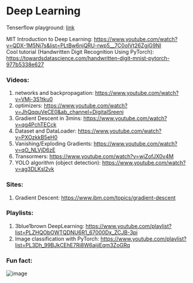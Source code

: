 # Deep Learning

Tenserflow playground: [link](https://playground.tensorflow.org/#activation=tanh&batchSize=10&dataset=circle&regDataset=reg-plane&learningRate=0.03&regularizationRate=0&noise=0&networkShape=4,2&seed=0.92800&showTestData=false&discretize=false&percTrainData=50&x=true&y=true&xTimesY=false&xSquared=false&ySquared=false&cosX=false&sinX=false&cosY=false&sinY=false&collectStats=false&problem=classification&initZero=false&hideText=false)

MIT Introduction to Deep Learning: https://www.youtube.com/watch?v=QDX-1M5Nj7s&list=PLtBw6njQRU-rwp5__7C0oIVt26ZgjG9NI <br>
Cool tutorial (Handwritten Digit Recognition Using PyTorch): https://towardsdatascience.com/handwritten-digit-mnist-pytorch-977b5338e627

### Videos:
1. networks and backpropagation: https://www.youtube.com/watch?v=VMj-3S1tku0
2. optimizers: https://www.youtube.com/watch?v=JhQqquVeCE0&ab_channel=DigitalSreeni
3. Gradient Descent in 3mins: https://www.youtube.com/watch?v=qg4PchTECck
4. Dataset and DataLoader: https://www.youtube.com/watch?v=PXOzkkB5eH0
5. Vanishing/Exploding Gradients: https://www.youtube.com/watch?v=qO_NLVjD6zE
6. Transormers: https://www.youtube.com/watch?v=wjZofJX0v4M
7. YOLO algorithm (object detection): https://www.youtube.com/watch?v=ag3DLKsl2vk

### Sites:
1. Gradient Descent: https://www.ibm.com/topics/gradient-descent

### Playlists:
1. 3blue1brown DeepLearning: https://www.youtube.com/playlist?list=PLZHQObOWTQDNU6R1_67000Dx_ZCJB-3pi <br>
2. Image classification with PyTorch: https://www.youtube.com/playlist?list=PL3Dh_99BJkCEhE7Ri8W6aijiEqm3ZoGRq

### Fun fact:
![image](https://github.com/user-attachments/assets/89730026-1ac9-4d2c-915e-237f03245d5c)
